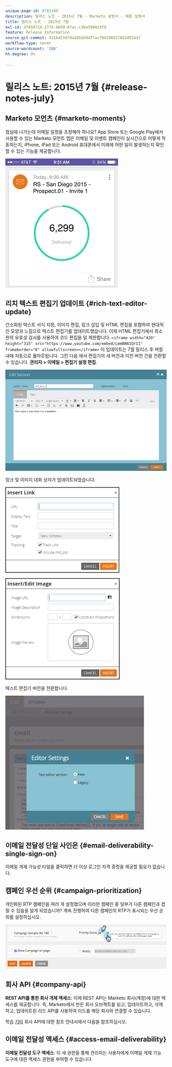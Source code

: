 ```yaml
---
unique-page-id: 8783189
description: 릴리스 노트 - 2015년 7월 - Marketo 설명서 - 제품 설명서
title: 릴리스 노트 - 2015년 7월
exl-id: d7658718-27fd-4699-8fac-c30a59802dfd
feature: Release Information
source-git-commit: 431bd258f9a68bbb9df7acf043085578d3d91b1f
workflow-type: tm+mt
source-wordcount: '286'
ht-degree: 0%

---
```


# 릴리스 노트: 2015년 7월 {#release-notes-july}

## Marketo 모먼츠 {#marketo-moments}

점심에 나가는데 이메일 일정을 조정해야 하나요? App Store 또는 Google Play에서 사용할 수 있는 Marketo 모먼트 앱은 이메일 및 이벤트 캠페인이 실시간으로 어떻게 작동하는지, iPhone, iPad 또는 Android 휴대폰에서 미래에 어떤 일이 발생하는지 확인할 수 있는 기능을 제공합니다.

![](assets/image2015-7-10-9-3a42-3a29.png)

## 리치 텍스트 편집기 업데이트 {#rich-text-editor-update}

간소화된 텍스트 서식 지정, 이미지 편집, 링크 삽입 및 HTML 편집을 포함하여 현대적인 모양과 느낌으로 텍스트 편집기를 업데이트했습니다. 이제 HTML 편집기에서 최소한의 유효성 검사를 사용하여 코드 편집을 덜 제한합니다.
`<iframe width="420" height="315" src="https://www.youtube.com/embed/LmmBN6IQrII" frameborder="0" allowfullscreen></iframe>` 이 업데이트는 7월 릴리스 후 며칠 내에 자동으로 롤아웃됩니다. 그런 다음 에서 편집기의 새 버전과 이전 버전 간을 전환할 수 있습니다. **관리자 > 이메일 > 편집기 설정 편집**.

![](assets/image2015-7-10-9-3a42-3a44.png)

링크 및 이미지 대화 상자가 업데이트되었습니다.

![](assets/image2015-7-10-9-3a42-3a57.png)

![](assets/image2015-7-10-9-3a43-3a20.png)

텍스트 편집기 버전을 전환합니다.

![](assets/image2015-7-10-9-3a43-3a32.png)

## 이메일 전달성 단일 사인온 {#email-deliverability-single-sign-on}

이메일 게재 가능성 타일을 클릭하면 더 이상 로그인 자격 증명을 제공할 필요가 없습니다.

## 캠페인 우선 순위 {#campaign-prioritization}

개인화된 RTP 캠페인을 여러 개 설정했으며 이러한 캠페인 중 일부가 다른 캠페인과 겹칠 수 있음을 알게 되었습니까? 계속 진행하여 다른 캠페인의 RTP가 표시되는 우선 순위를 설정하십시오.

![](assets/image2015-7-9-20-3a20-3a58.png)

## 회사 API {#company-api}

**REST API를 통한 회사 개체 액세스**: 이제 REST API는 Marketo 회사(계정)에 대한 액세스를 제공합니다. 즉, Marketo에서 만든 회사 오브젝트를 읽고, 업데이트하고, 삭제하고, 업데이트된 리드 API를 사용하여 리드를 해당 회사와 연결할 수 있습니다.

학습 [기타](https://developers.marketo.com/documentation/company-api/) 회사 API에 대한 참조 안내서에서 다음을 참조하십시오.

## 이메일 전달성 액세스 {#access-email-deliverability}

**이메일 전달성 도구 액세스**: 이 새 권한을 통해 관리자는 사용자에게 이메일 게재 기능 도구에 대한 액세스 권한을 부여할 수 있습니다.
